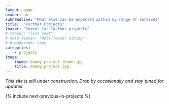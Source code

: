 ```yaml
---
layout: page
header: no
subheadline: "What else can be expected within my range of services"
title:  "Further Projects"
teaser: "Teaser for further projects"
# teaser: "less text"
# meta_teaser: "Meta-Teaser String"
# breadcrumb: true
categories:
    - projects
image:
    thumb: dummy_project_thumb.jpg
    title: dummy_project.jpg
---
```


_This site is still under construction. Drop by occasionally and stay tuned for
updates._

{% include next-previous-in-projects %}